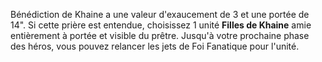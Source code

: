 Bénédiction de Khaine a une valeur d'exaucement de 3 et une portée de 14". Si cette prière est entendue, choisissez 1 unité __Filles de Khaine__ amie entièrement à portée et visible du prêtre. Jusqu'à votre prochaine phase des héros, vous pouvez relancer les jets de Foi Fanatique pour l'unité. 